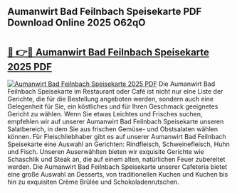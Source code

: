 ## Aumanwirt Bad Feilnbach Speisekarte PDF Download Online 2025 O62qO

# <h2><a href="http://gccd8o.nevu.top/?p=Aumanwirt+Bad+Feilnbach+Speisekarte">🔗 👉🔴 Aumanwirt Bad Feilnbach Speisekarte 2025 PDF</a></h2>

[![Aumanwirt Bad Feilnbach Speisekarte 2025 PDF](https://i.imgur.com/dBaPXMq.png)](http://gccd8o.nevu.top/?p=Aumanwirt+Bad+Feilnbach+Speisekarte)
Die Aumanwirt Bad Feilnbach Speisekarte im Restaurant oder Café ist nicht nur eine Liste der Gerichte, die für die Bestellung angeboten werden, sondern auch eine Gelegenheit für Sie, ein köstliches und für Ihren Geschmack geeignetes Gericht zu wählen. Wenn Sie etwas Leichtes und Frisches suchen, empfehlen wir auf unserer Aumanwirt Bad Feilnbach Speisekarte unseren Salatbereich, in dem Sie aus frischen Gemüse- und Obstsalaten wählen können. Für Fleischliebhaber gibt es auf unserer Aumanwirt Bad Feilnbach Speisekarte eine Auswahl an Gerichten: Rindfleisch, Schweinefleisch, Huhn und Fisch. Unseren Auserwählten bieten wir exquisite Gerichte wie Schaschlik und Steak an, die auf einem alten, natürlichen Feuer zubereitet werden. Die Aumanwirt Bad Feilnbach Speisekarte unserer Cafeteria bietet eine große Auswahl an Desserts, von traditionellen Kuchen und Kuchen bis hin zu exquisiten Crème Brûlée und Schokoladenrutschen.
